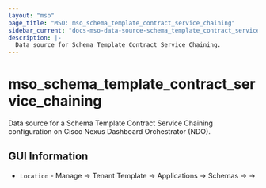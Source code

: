 ```yaml
---
layout: "mso"
page_title: "MSO: mso_schema_template_contract_service_chaining"
sidebar_current: "docs-mso-data-source-schema_template_contract_service_chaining"
description: |-
  Data source for Schema Template Contract Service Chaining.
---
```


# mso_schema_template_contract_service_chaining #

Data source for a Schema Template Contract Service Chaining configuration on Cisco Nexus Dashboard Orchestrator (NDO).

## GUI Information ##

* `Location` - Manage -> Tenant Template -> Applications -> Schemas -> <Schema Name> -> <Template Name> -> Contracts -> <Contract Name> -> Service Chaining

## Example Usage ##

```hcl
data "mso_schema_template_contract_service_chaining" "chain" {
  schema_id     = "a1b2c3d4-e5f6-7890-1234-567890abcdef"
  template_name = "Template1"
  contract_name = "WebAppContract"
}
```

## Argument Reference ##

* `schema_id` - (Required) The ID of the schema where the contract resides.
* `template_name` - (Required) The name of the template where the contract resides.
* `contract_name` - (Required) The name of the contract to look up the service chain for.

## Attribute Reference ##

* `id` - (Read-Only) The unique Terraform identifier of the service chain.
* `name` - (Read-Only) The name of the service chain, derived from the contract name.
* `node_filter` - (Read-Only) The node filter configured for the service chain.
* `service_nodes` - (Read-Only) A list of service nodes that form the service chain. Each element has the following attributes:
  * `name` - (Read-Only) The name of the service node.
  * `device_type` - (Read-Only) The type of the service device (e.g., firewall, loadBalancer).
  * `device_ref` - (Read-Only) The NDO UUID of the mso_service_device_cluster used for this node.
  * `index` - (Read-Only) The computed order of the node in the service chain.
  * `uuid` - (Read-Only) The NDO UUID of the service node instance within the chain.
  * `consumer_connector` - (Read-Only) A list containing the consumer-side connection block.
    * `interface_name` - (Read-Only) The name of the consumer connector interface.
    * `is_redirect` - (Read-Only) Whether the consumer connector is a redirect.
  * `provider_connector` - (Read-Only) A list containing the provider-side connection block.
    * `interface_name` - (Read-Only) The name of the provider connector interface.
    * `is_redirect` - (Read-Only) Whether the provider connector is a redirect.
